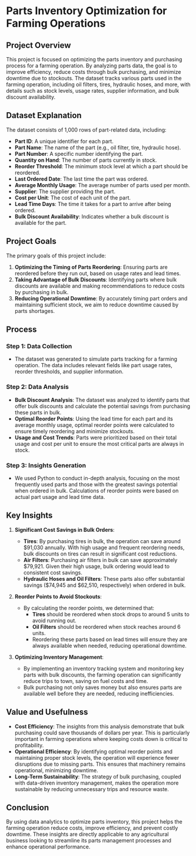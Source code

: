 # Parts Inventory Optimization for Farming Operations

## **Project Overview**
This project is focused on optimizing the parts inventory and purchasing process for a farming operation. By analyzing parts data, the goal is to improve efficiency, reduce costs through bulk purchasing, and minimize downtime due to stockouts. The dataset tracks various parts used in the farming operation, including oil filters, tires, hydraulic hoses, and more, with details such as stock levels, usage rates, supplier information, and bulk discount availability.

## **Dataset Explanation**
The dataset consists of 1,000 rows of part-related data, including:
- **Part ID**: A unique identifier for each part.
- **Part Name**: The name of the part (e.g., oil filter, tire, hydraulic hose).
- **Part Number**: A specific number identifying the part.
- **Quantity on Hand**: The number of parts currently in stock.
- **Reorder Threshold**: The minimum stock level at which a part should be reordered.
- **Last Ordered Date**: The last time the part was ordered.
- **Average Monthly Usage**: The average number of parts used per month.
- **Supplier**: The supplier providing the part.
- **Cost per Unit**: The cost of each unit of the part.
- **Lead Time Days**: The time it takes for a part to arrive after being ordered.
- **Bulk Discount Availability**: Indicates whether a bulk discount is available for the part.

## **Project Goals**
The primary goals of this project include:
1. **Optimizing the Timing of Parts Reordering**: Ensuring parts are reordered before they run out, based on usage rates and lead times.
2. **Taking Advantage of Bulk Discounts**: Identifying parts where bulk discounts are available and making recommendations to reduce costs by purchasing in bulk.
3. **Reducing Operational Downtime**: By accurately timing part orders and maintaining sufficient stock, we aim to reduce downtime caused by parts shortages.

## **Process**
### Step 1: Data Collection
- The dataset was generated to simulate parts tracking for a farming operation. The data includes relevant fields like part usage rates, reorder thresholds, and supplier information.

### Step 2: Data Analysis
- **Bulk Discount Analysis**: The dataset was analyzed to identify parts that offer bulk discounts and calculate the potential savings from purchasing these parts in bulk.
- **Optimal Reorder Points**: Using the lead time for each part and its average monthly usage, optimal reorder points were calculated to ensure timely reordering and minimize stockouts.
- **Usage and Cost Trends**: Parts were prioritized based on their total usage and cost per unit to ensure the most critical parts are always in stock.

### Step 3: Insights Generation
- We used Python to conduct in-depth analysis, focusing on the most frequently used parts and those with the greatest savings potential when ordered in bulk. Calculations of reorder points were based on actual part usage and lead time data.

## **Key Insights**
1. **Significant Cost Savings in Bulk Orders**:
   - **Tires**: By purchasing tires in bulk, the operation can save around $91,030 annually. With high usage and frequent reordering needs, bulk discounts on tires can result in significant cost reductions.
   - **Air Filters**: Purchasing air filters in bulk can save approximately $79,921. Given their high usage, bulk ordering would lead to consistent cost savings.
   - **Hydraulic Hoses and Oil Filters**: These parts also offer substantial savings ($74,945 and $62,510, respectively) when ordered in bulk.

2. **Reorder Points to Avoid Stockouts**:
   - By calculating the reorder points, we determined that:
     - **Tires** should be reordered when stock drops to around 5 units to avoid running out.
     - **Oil Filters** should be reordered when stock reaches around 6 units.
     - Reordering these parts based on lead times will ensure they are always available when needed, reducing operational downtime.

3. **Optimizing Inventory Management**:
   - By implementing an inventory tracking system and monitoring key parts with bulk discounts, the farming operation can significantly reduce trips to town, saving on fuel costs and time.
   - Bulk purchasing not only saves money but also ensures parts are available well before they are needed, reducing inefficiencies.

## **Value and Usefulness**
- **Cost Efficiency**: The insights from this analysis demonstrate that bulk purchasing could save thousands of dollars per year. This is particularly important in farming operations where keeping costs down is critical to profitability.
- **Operational Efficiency**: By identifying optimal reorder points and maintaining proper stock levels, the operation will experience fewer disruptions due to missing parts. This ensures that machinery remains operational, minimizing downtime.
- **Long-Term Sustainability**: The strategy of bulk purchasing, coupled with data-driven inventory management, makes the operation more sustainable by reducing unnecessary trips and resource waste.

## **Conclusion**
By using data analytics to optimize parts inventory, this project helps the farming operation reduce costs, improve efficiency, and prevent costly downtime. These insights are directly applicable to any agricultural business looking to streamline its parts management processes and enhance operational performance.
